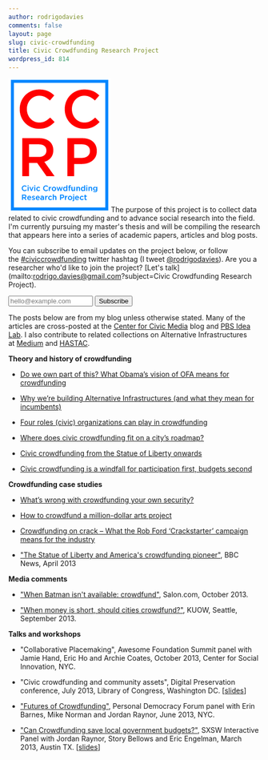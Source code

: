 ```yaml
---
author: rodrigodavies
comments: false
layout: page
slug: civic-crowdfunding
title: Civic Crowdfunding Research Project
wordpress_id: 814
---
```


<img src="logo_white.png" class="nocircle">The purpose of this project is to collect data related to civic crowdfunding and to advance social research into the field. I'm currently pursuing my master's thesis and will be compiling the research that appears here into a series of academic papers, articles and blog posts.

You can subscribe to email updates on the project below, or follow the [#civiccrowdfunding](https://twitter.com/search?q=civiccrowdfunding) twitter hashtag (I tweet [@rodrigodavies](http://twitter.com/rodrigodavies)). Are you a researcher who'd like to join the project? [Let's talk](mailto:rodrigo.davies@gmail.com?subject=Civic Crowdfunding Research Project).

<p>
<form class="form-inline" id="mc-embedded-subscribe-form" action="http://rodrigodavies.us5.list-manage.com/subscribe/post?u=de978e08f4c1fc492f3be830d&amp;id=3cdf68e61c" method="post" name="mc-embedded-subscribe-form" novalidate="" target="_blank">
<input class="email" id="mce-EMAIL" type="email" name="EMAIL" placeholder="hello@example.com" required="" size="18" value=""> <input class="btn btn-danger" type="submit" name="subscribe" value="Subscribe">
</form>
</p>

The posts below are from my blog unless otherwise stated. Many of the articles are cross-posted at the [Center for Civic Media](http://civic.mit.edu/users/rodrigodavies) blog and [PBS Idea Lab](http://www.pbs.org/idealab/author/rdavies/). I also contribute to related collections on Alternative Infrastructures at [Medium](https://medium.com/alternative-infrastructures) and [HASTAC](http://www.hastac.org/groups/alternative-infrastructures). 


**Theory and history of crowdfunding**
	
  * [Do we own part of this? What Obama’s vision of OFA means for crowdfunding](/blog/2013/10/02/do-we-own-part-of-this-what-obamas-vision-of-ofa-means-for-crowdfunding.html)

  * [Why we’re building Alternative Infrastructures (and what they mean for incumbents)](/blog/2013/09/09/why-were-building-alternative-infrastructures-and-what-they-mean-for-incumbents.html)

  * [Four roles (civic) organizations can play in crowdfunding](/blog/2013/07/24/four-roles-civic-organizations-can-play-in-crowdfunding.html)

  * [Where does civic crowdfunding fit on a city’s roadmap?](/blog/2013/06/15/where-does-civic-crowdfunding-fit-on-a-city-roadmap.html)

  * [Civic crowdfunding from the Statue of Liberty onwards](/blog/2013/02/19/civic-crowdfunding-from-the-statue-of-liberty-to-now.html)
	
  * [Civic crowdfunding is a windfall for participation first, budgets second](/blog/2013/01/17/civic-crowdfunding-is-a-windfall-for-participation-not-budgets.html)


**Crowdfunding case studies**
	
  * [What’s wrong with crowdfunding your own security?](/blog/2013/10/10/whats-wrong-with-crowdfunding-your-own-security.html)
	
  * [How to crowdfund a million-dollar arts project](/blog/2013/09/16/how-to-crowdfund-a-million-dollar-arts-project.html)
	
  * [Crowdfunding on crack – What the Rob Ford ‘Crackstarter’ campaign means for the industry](/blog/2013/05/22/crowdfunding-on-crack.html)
	
  * ["The Statue of Liberty and America's crowdfunding pioneer"](http://www.bbc.co.uk/news/magazine-21932675), BBC News, April 2013


**Media comments**
	
  * ["When Batman isn't available: crowdfund"](http://www.salon.com/2013/10/11/when_batman_isnt_available_crowd_fund/), Salon.com, October 2013.
	
  * ["When money is short, should cities crowdfund?"](http://kuow.org/post/when-money-short-should-cities-crowdfund), KUOW, Seattle, September 2013.


**Talks and workshops**

  * "Collaborative Placemaking", Awesome Foundation Summit panel with Jamie Hand, Eric Ho and Archie Coates, October 2013, Center for Social Innovation, NYC. 

  * "Civic crowdfunding and community assets", Digital Preservation conference, July 2013, Library of Congress, Washington DC. [[slides](LoC_presentation_RD.pdf)]

  * ["Futures of Crowdfunding"](http://personaldemocracy.com/conferences/nyc/2013/program), Personal Democracy Forum panel with Erin Barnes, Mike Norman and Jordan Raynor, June 2013, NYC.

  * ["Can Crowdfunding save local government budgets?"](http://schedule.sxsw.com/2013/events/event_IAP984), SXSW Interactive Panel with Jordan Raynor, Story Bellows and Eric Engelman, March 2013, Austin TX. [[slides](civic_crowdfunding_pres.pdf)]



